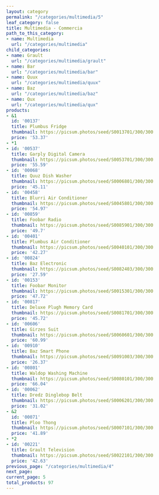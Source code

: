 ```yaml
---
layout: category
permalink: "/categories/multimedia/5"
leaf_category: false
title: Multimedia - Commercia
path_to_this_category:
- name: Multimedia
  url: "/categories/multimedia"
child_categories:
- name: Grault
  url: "/categories/multimedia/grault"
- name: Bar
  url: "/categories/multimedia/bar"
- name: Quux
  url: "/categories/multimedia/quux"
- name: Baz
  url: "/categories/multimedia/baz"
- name: Qux
  url: "/categories/multimedia/qux"
products:
- &1
  id: '00137'
  title: Plumbus Fridge
  thumbnail: https://picsum.photos/seed/S0013701/300/300
  price: '53.37'
- *1
- id: '00537'
  title: Garply Digital Camera
  thumbnail: https://picsum.photos/seed/S0053701/300/300
  price: '55.59'
- id: '00068'
  title: Quuz Dish Washer
  thumbnail: https://picsum.photos/seed/S0006801/300/300
  price: '45.11'
- id: '00458'
  title: Blurri Air Conditioner
  thumbnail: https://picsum.photos/seed/S0045801/300/300
  price: '54.97'
- id: '00859'
  title: Foobar Radio
  thumbnail: https://picsum.photos/seed/S0085901/300/300
  price: '49.7'
- id: '00401'
  title: Plumbus Air Conditioner
  thumbnail: https://picsum.photos/seed/S0040101/300/300
  price: '42.27'
- id: '00824'
  title: Baz Electronic
  thumbnail: https://picsum.photos/seed/S0082403/300/300
  price: '27.59'
- id: '00153'
  title: Foobar Monitor
  thumbnail: https://picsum.photos/seed/S0015301/300/300
  price: '47.72'
- id: '00817'
  title: Deluxe Plugh Memory Card
  thumbnail: https://picsum.photos/seed/S0081701/300/300
  price: '45.72'
- id: '00606'
  title: Girzes Suit
  thumbnail: https://picsum.photos/seed/S0060601/300/300
  price: '60.99'
- id: '00910'
  title: Baz Smart Phone
  thumbnail: https://picsum.photos/seed/S0091003/300/300
  price: '26.37'
- id: '00801'
  title: Waldop Washing Machine
  thumbnail: https://picsum.photos/seed/S0080101/300/300
  price: '66.04'
- id: '00062'
  title: Dredz Dinglebop Belt
  thumbnail: https://picsum.photos/seed/S0006201/300/300
  price: '31.02'
- &2
  id: '00071'
  title: Ploo Thong
  thumbnail: https://picsum.photos/seed/S0007101/300/300
  price: '41.89'
- *2
- id: '00221'
  title: Grault Television
  thumbnail: https://picsum.photos/seed/S0022101/300/300
  price: '42.63'
previous_page: "/categories/multimedia/4"
next_page: 
current_page: 5
total_products: 97
---
```

